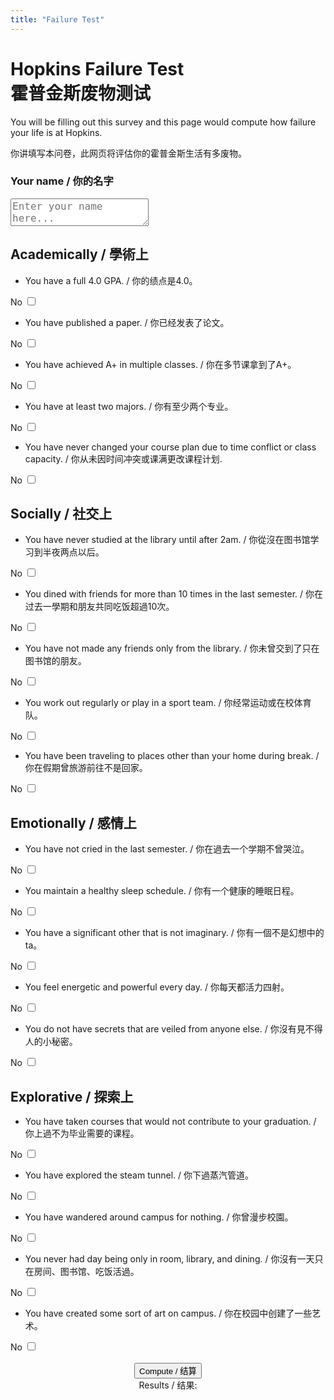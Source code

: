 ```yaml
---
title: "Failure Test"
---
```


# Hopkins Failure Test <br> 霍普金斯废物测试

You will be filling out this survey and this page would compute how failure your life is at Hopkins.

你讲填写本问卷，此网页将评估你的霍普金斯生活有多废物。

### Your name / 你的名字

<textarea id="inputBox" placeholder="Enter your name here..." style="font-size: 16px"></textarea>

## Academically / 學術上

- You have a full 4.0 GPA. / 你的绩点是4.0。
<div class="buttons-container">
    <div class="button-wrapper">
        <span class="status-text" id="status1">No</span>
        <label class="switch">
            <input type="checkbox" id="switchButton1">
            <span class="slider"></span>
        </label>
    </div>
</div>

- You have published a paper. / 你已经发表了论文。
<div class="buttons-container">
    <div class="button-wrapper">
        <span class="status-text" id="status1">No</span>
        <label class="switch">
            <input type="checkbox" id="switchButton2">
            <span class="slider"></span>
        </label>
    </div>
</div>

- You have achieved A+ in multiple classes. / 你在多节课拿到了A+。
<div class="buttons-container">
    <div class="button-wrapper">
        <span class="status-text" id="status1">No</span>
        <label class="switch">
            <input type="checkbox" id="switchButton3">
            <span class="slider"></span>
        </label>
    </div>
</div>

- You have at least two majors. / 你有至少两个专业。
<div class="buttons-container">
    <div class="button-wrapper">
        <span class="status-text" id="status1">No</span>
        <label class="switch">
            <input type="checkbox" id="switchButton4">
            <span class="slider"></span>
        </label>
    </div>
</div>

- You have never changed your course plan due to time conflict or class capacity. / 你从未因时间冲突或课满更改课程计划.
<div class="buttons-container">
    <div class="button-wrapper">
        <span class="status-text" id="status1">No</span>
        <label class="switch">
            <input type="checkbox" id="switchButton5">
            <span class="slider"></span>
        </label>
    </div>
</div>

## Socially / 社交上

- You have never studied at the library until after 2am. / 你從沒在图书馆学习到半夜两点以后。
<div class="buttons-container">
    <div class="button-wrapper">
        <span class="status-text" id="status1">No</span>
        <label class="switch">
            <input type="checkbox" id="switchButton6">
            <span class="slider"></span>
        </label>
    </div>
</div>

- You dined with friends for more than 10 times in the last semester. / 你在过去一學期和朋友共同吃饭超過10次。
<div class="buttons-container">
    <div class="button-wrapper">
        <span class="status-text" id="status1">No</span>
        <label class="switch">
            <input type="checkbox" id="switchButton7">
            <span class="slider"></span>
        </label>
    </div>
</div>

- You have not made any friends only from the library. / 你未曾交到了只在图书馆的朋友。
<div class="buttons-container">
    <div class="button-wrapper">
        <span class="status-text" id="status1">No</span>
        <label class="switch">
            <input type="checkbox" id="switchButton8">
            <span class="slider"></span>
        </label>
    </div>
</div>

- You work out regularly or play in a sport team. / 你经常运动或在校体育队。
<div class="buttons-container">
    <div class="button-wrapper">
        <span class="status-text" id="status1">No</span>
        <label class="switch">
            <input type="checkbox" id="switchButton9">
            <span class="slider"></span>
        </label>
    </div>
</div>

- You have been traveling to places other than your home during break. / 你在假期曾旅游前往不是回家。
<div class="buttons-container">
    <div class="button-wrapper">
        <span class="status-text" id="status1">No</span>
        <label class="switch">
            <input type="checkbox" id="switchButton10">
            <span class="slider"></span>
        </label>
    </div>
</div>

## Emotionally / 感情上

- You have not cried in the last semester. / 你在過去一个学期不曾哭泣。
<div class="buttons-container">
    <div class="button-wrapper">
        <span class="status-text" id="status1">No</span>
        <label class="switch">
            <input type="checkbox" id="switchButton11">
            <span class="slider"></span>
        </label>
    </div>
</div>

- You maintain a healthy sleep schedule. / 你有一个健康的睡眠日程。
<div class="buttons-container">
    <div class="button-wrapper">
        <span class="status-text" id="status1">No</span>
        <label class="switch">
            <input type="checkbox" id="switchButton12">
            <span class="slider"></span>
        </label>
    </div>
</div>

- You have a significant other that is not imaginary. / 你有一個不是幻想中的ta。
<div class="buttons-container">
    <div class="button-wrapper">
        <span class="status-text" id="status1">No</span>
        <label class="switch">
            <input type="checkbox" id="switchButton13">
            <span class="slider"></span>
        </label>
    </div>
</div>

- You feel energetic and powerful every day. / 你每天都活力四射。
<div class="buttons-container">
    <div class="button-wrapper">
        <span class="status-text" id="status1">No</span>
        <label class="switch">
            <input type="checkbox" id="switchButton14">
            <span class="slider"></span>
        </label>
    </div>
</div>

- You do not have secrets that are veiled from anyone else. / 你沒有見不得人的小秘密。
<div class="buttons-container">
    <div class="button-wrapper">
        <span class="status-text" id="status1">No</span>
        <label class="switch">
            <input type="checkbox" id="switchButton15">
            <span class="slider"></span>
        </label>
    </div>
</div>

## Explorative / 探索上

- You have taken courses that would not contribute to your graduation. / 你上過不为毕业需要的课程。
<div class="buttons-container">
    <div class="button-wrapper">
        <span class="status-text" id="status1">No</span>
        <label class="switch">
            <input type="checkbox" id="switchButton16">
            <span class="slider"></span>
        </label>
    </div>
</div>

- You have explored the steam tunnel. / 你下過蒸汽管道。
<div class="buttons-container">
    <div class="button-wrapper">
        <span class="status-text" id="status1">No</span>
        <label class="switch">
            <input type="checkbox" id="switchButton17">
            <span class="slider"></span>
        </label>
    </div>
</div>

- You have wandered around campus for nothing. / 你曾漫步校園。
<div class="buttons-container">
    <div class="button-wrapper">
        <span class="status-text" id="status1">No</span>
        <label class="switch">
            <input type="checkbox" id="switchButton18">
            <span class="slider"></span>
        </label>
    </div>
</div>

- You never had day being only in room, library, and dining. / 你沒有一天只在房间、图书馆、吃饭活過。
<div class="buttons-container">
    <div class="button-wrapper">
        <span class="status-text" id="status1">No</span>
        <label class="switch">
            <input type="checkbox" id="switchButton19">
            <span class="slider"></span>
        </label>
    </div>
</div>

- You have created some sort of art on campus. / 你在校园中创建了一些艺术。
<div class="buttons-container">
    <div class="button-wrapper">
        <span class="status-text" id="status1">No</span>
        <label class="switch">
            <input type="checkbox" id="switchButton20">
            <span class="slider"></span>
        </label>
    </div>
</div>

<br>

<div style="text-align: center">
    <button onclick="result()" id="compute">Compute / 结算</button>
    <div id="result"> Results / 结果:</div>
</div>

<script>
    var score = 0;

    // Update text for each switch based on state
    for (let i = 1; i <= 20; i++) {
        const switchButton = document.getElementById(`switchButton${i}`);
        const statusText = document.getElementById(`status${i}`);
        switchButton.addEventListener('change', function() {
            if (switchButton.checked) {
                statusText.textContent = 'Yes';
                score++;
            } else {
                statusText.textContent = 'No';
                score--;
            }
        });
    }
    
    function result() {
        document.getElementById('result').textContent = "Your Result: " + score;
    }


</script>